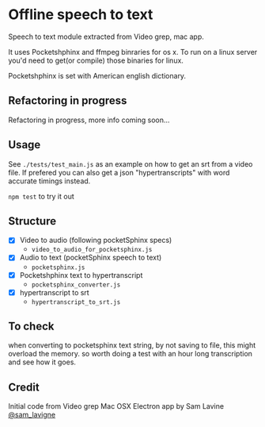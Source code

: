 # Offline speech to text

Speech to text module extracted from Video grep, mac app.

It uses Pocketshphinx and ffmpeg binraries for os x. To run on a linux server you'd need to get(or compile) those binaries for linux.

Pocketshphinx is set with American english dictionary.

## Refactoring in progress

Refactoring in progress, more info coming soon...


## Usage

See `./tests/test_main.js` as an example on how to get an srt from a video file.
If prefered you can also get a json "hypertranscripts" with word accurate timings instead.


`npm test` to try it out

## Structure

- [X] Video to audio (following pocketSphinx specs)  
  - `video_to_audio_for_pocketsphinx.js`
- [X] Audio to text (pocketSphinx speech to text)
  - `pocketsphinx.js`
- [X] Pocketshphinx text to hypertranscript
  - `pocketsphinx_converter.js`
- [X] hypertranscript to srt
  - `hypertranscript_to_srt.js`


## To check
when converting to pocketsphinx text string, by not saving to file, this might overload the memory. so worth doing a test with an hour long transcription and see how it goes.  


## Credit
Initial code from Video grep Mac OSX Electron app by Sam Lavine [@sam_lavigne](https://twitter.com/sam_lavigne)
